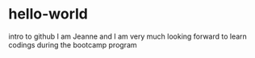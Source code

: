 # hello-world
intro to github
I am Jeanne and I am very much looking forward to learn codings during the bootcamp program
